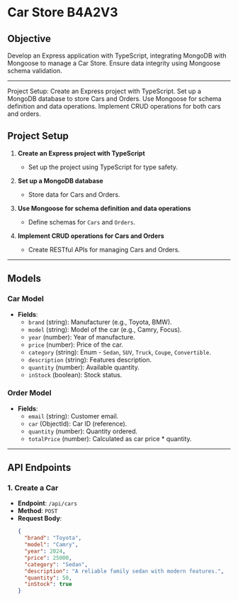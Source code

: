 # Car Store B4A2V3  

## Objective  
Develop an Express application with TypeScript, integrating MongoDB with Mongoose to manage a Car Store. Ensure data integrity using Mongoose schema validation.  

---
Project Setup:
Create an Express project with TypeScript.
Set up a MongoDB database to store Cars and Orders.
Use Mongoose for schema definition and data operations.
Implement CRUD operations for both cars and orders.
## Project Setup  
1. **Create an Express project with TypeScript**  
   - Set up the project using TypeScript for type safety.  

2. **Set up a MongoDB database**  
   - Store data for Cars and Orders.  

3. **Use Mongoose for schema definition and data operations**  
   - Define schemas for `Cars` and `Orders`.  

4. **Implement CRUD operations for Cars and Orders**  
   - Create RESTful APIs for managing Cars and Orders.  

---

## Models  

### Car Model  
- **Fields**:  
  - `brand` (string): Manufacturer (e.g., Toyota, BMW).  
  - `model` (string): Model of the car (e.g., Camry, Focus).  
  - `year` (number): Year of manufacture.  
  - `price` (number): Price of the car.  
  - `category` (string): Enum - `Sedan`, `SUV`, `Truck`, `Coupe`, `Convertible`.  
  - `description` (string): Features description.  
  - `quantity` (number): Available quantity.  
  - `inStock` (boolean): Stock status.  

### Order Model  
- **Fields**:  
  - `email` (string): Customer email.  
  - `car` (ObjectId): Car ID (reference).  
  - `quantity` (number): Quantity ordered.  
  - `totalPrice` (number): Calculated as car price * quantity.  

---

## API Endpoints  

### 1. Create a Car  
- **Endpoint**: `/api/cars`  
- **Method**: `POST`  
- **Request Body**:  
  ```json
  {
    "brand": "Toyota",
    "model": "Camry",
    "year": 2024,
    "price": 25000,
    "category": "Sedan",
    "description": "A reliable family sedan with modern features.",
    "quantity": 50,
    "inStock": true
  }
